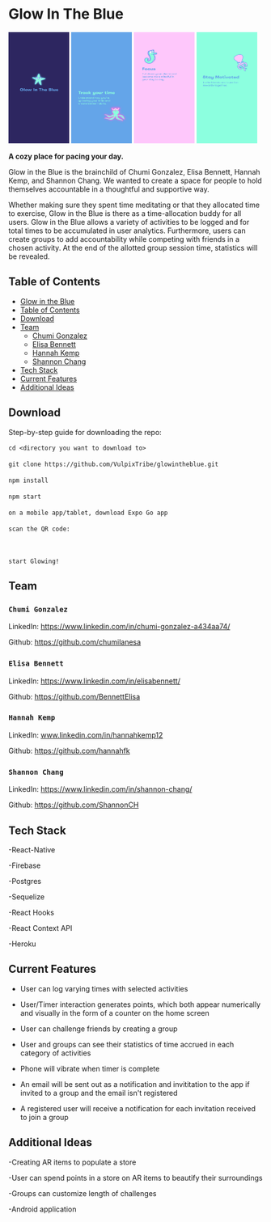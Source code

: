 <!-- @format -->

# Glow In The Blue

<img src="/assets/images/main-splash.png" height="220" width="120"> <img src="assets/images/hiw-squid.png" height="220" width="120">
<img src="assets/images/hiw-seahorse.png" height="220" width="120">
<img src="assets/images/hiw-octopus.png" height="220" width="120">

**A cozy place for pacing your day.**

Glow in the Blue is the brainchild of Chumi Gonzalez, Elisa Bennett, Hannah Kemp, and Shannon Chang. We wanted to create a space for people to hold themselves accountable in a thoughtful and supportive way. 

Whether making sure they spent time meditating or that they allocated time to exercise, Glow in the Blue is there as a time-allocation buddy for all users. Glow in the Blue allows a variety of activities to be logged and for total times to be accumulated in user analytics. Furthermore, users can create groups to add accountability while competing with friends in a chosen activity. At the end of the allotted group session time, statistics will be revealed. 

## Table of Contents

- [Glow in the Blue](glowintheblue.herokuapp.com)
- [Table of Contents](Table-of-Contents)
- [Download](Download)
- [Team](Team)
  - [Chumi Gonzalez](Chumi-Gonzalez)
  - [Elisa Bennett](Elisa-Bennett)
  - [Hannah Kemp](Hannah-Kemp)
  - [Shannon Chang](Shannon-Chang)
- [Tech Stack](Tech-Stack)
- [Current Features](Current-Features)
- [Additional Ideas](Additional-Ideas)

## Download

Step-by-step guide for downloading the repo: 

```
cd <directory you want to download to>

git clone https://github.com/VulpixTribe/glowintheblue.git

npm install
    
npm start

on a mobile app/tablet, download Expo Go app

scan the QR code:



start Glowing!
```

## Team

### `Chumi Gonzalez`

LinkedIn: https://www.linkedin.com/in/chumi-gonzalez-a434aa74/

Github: https://github.com/chumilanesa

### `Elisa Bennett`

LinkedIn: https://www.linkedin.com/in/elisabennett/

Github: https://github.com/BennettElisa

### `Hannah Kemp`

LinkedIn: www.linkedin.com/in/hannahkemp12

Github: https://github.com/hannahfk

### `Shannon Chang`

LinkedIn: https://www.linkedin.com/in/shannon-chang/

Github: https://github.com/ShannonCH

## Tech Stack

-React-Native

-Firebase

-Postgres

-Sequelize

-React Hooks

-React Context API
    
-Heroku

## Current Features
    
- User can log varying times with selected activities

- User/Timer interaction generates points, which both appear numerically and visually in the form of a counter on the home screen

- User can challenge friends by creating a group

- User and groups can see their statistics of time accrued in each category of activities
    
- Phone will vibrate when timer is complete
    
- An email will be sent out as a notification and invititation to the app if invited to a group and the email isn't registered
    
- A registered user will receive a notification for each invitation received to join a group

## Additional Ideas
    
-Creating AR items to populate a store

-User can spend points in a store on AR items to beautify their surroundings

-Groups can customize length of challenges

-Android application
